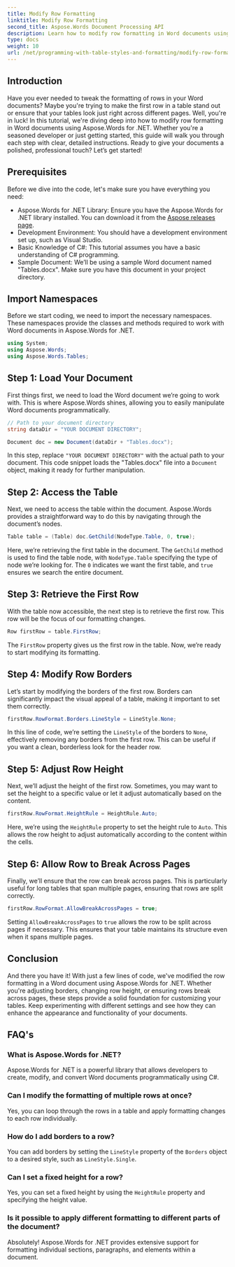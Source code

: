 ```yaml
---
title: Modify Row Formatting
linktitle: Modify Row Formatting
second_title: Aspose.Words Document Processing API
description: Learn how to modify row formatting in Word documents using Aspose.Words for .NET with our detailed step-by-step guide. Perfect for developers of all levels.
type: docs
weight: 10
url: /net/programming-with-table-styles-and-formatting/modify-row-formatting/
---
```

## Introduction

Have you ever needed to tweak the formatting of rows in your Word documents? Maybe you're trying to make the first row in a table stand out or ensure that your tables look just right across different pages. Well, you're in luck! In this tutorial, we're diving deep into how to modify row formatting in Word documents using Aspose.Words for .NET. Whether you're a seasoned developer or just getting started, this guide will walk you through each step with clear, detailed instructions. Ready to give your documents a polished, professional touch? Let’s get started!

## Prerequisites

Before we dive into the code, let's make sure you have everything you need:

- Aspose.Words for .NET Library: Ensure you have the Aspose.Words for .NET library installed. You can download it from the [Aspose releases page](https://releases.aspose.com/words/net/).
- Development Environment: You should have a development environment set up, such as Visual Studio.
- Basic Knowledge of C#: This tutorial assumes you have a basic understanding of C# programming.
- Sample Document: We’ll be using a sample Word document named "Tables.docx". Make sure you have this document in your project directory.

## Import Namespaces

Before we start coding, we need to import the necessary namespaces. These namespaces provide the classes and methods required to work with Word documents in Aspose.Words for .NET.

```csharp
using System;
using Aspose.Words;
using Aspose.Words.Tables;
```

## Step 1: Load Your Document

First things first, we need to load the Word document we’re going to work with. This is where Aspose.Words shines, allowing you to easily manipulate Word documents programmatically.

```csharp
// Path to your document directory 
string dataDir = "YOUR DOCUMENT DIRECTORY";

Document doc = new Document(dataDir + "Tables.docx");
```

In this step, replace `"YOUR DOCUMENT DIRECTORY"` with the actual path to your document. This code snippet loads the "Tables.docx" file into a `Document` object, making it ready for further manipulation.

## Step 2: Access the Table

Next, we need to access the table within the document. Aspose.Words provides a straightforward way to do this by navigating through the document’s nodes.

```csharp
Table table = (Table) doc.GetChild(NodeType.Table, 0, true);
```

Here, we’re retrieving the first table in the document. The `GetChild` method is used to find the table node, with `NodeType.Table` specifying the type of node we’re looking for. The `0` indicates we want the first table, and `true` ensures we search the entire document.

## Step 3: Retrieve the First Row

With the table now accessible, the next step is to retrieve the first row. This row will be the focus of our formatting changes.

```csharp
Row firstRow = table.FirstRow;
```

The `FirstRow` property gives us the first row in the table. Now, we’re ready to start modifying its formatting.

## Step 4: Modify Row Borders

Let’s start by modifying the borders of the first row. Borders can significantly impact the visual appeal of a table, making it important to set them correctly.

```csharp
firstRow.RowFormat.Borders.LineStyle = LineStyle.None;
```

In this line of code, we’re setting the `LineStyle` of the borders to `None`, effectively removing any borders from the first row. This can be useful if you want a clean, borderless look for the header row.

## Step 5: Adjust Row Height

Next, we’ll adjust the height of the first row. Sometimes, you may want to set the height to a specific value or let it adjust automatically based on the content.

```csharp
firstRow.RowFormat.HeightRule = HeightRule.Auto;
```

Here, we’re using the `HeightRule` property to set the height rule to `Auto`. This allows the row height to adjust automatically according to the content within the cells.

## Step 6: Allow Row to Break Across Pages

Finally, we’ll ensure that the row can break across pages. This is particularly useful for long tables that span multiple pages, ensuring that rows are split correctly.

```csharp
firstRow.RowFormat.AllowBreakAcrossPages = true;
```

Setting `AllowBreakAcrossPages` to `true` allows the row to be split across pages if necessary. This ensures that your table maintains its structure even when it spans multiple pages.

## Conclusion

And there you have it! With just a few lines of code, we've modified the row formatting in a Word document using Aspose.Words for .NET. Whether you're adjusting borders, changing row height, or ensuring rows break across pages, these steps provide a solid foundation for customizing your tables. Keep experimenting with different settings and see how they can enhance the appearance and functionality of your documents.

## FAQ's

### What is Aspose.Words for .NET?
Aspose.Words for .NET is a powerful library that allows developers to create, modify, and convert Word documents programmatically using C#.

### Can I modify the formatting of multiple rows at once?
Yes, you can loop through the rows in a table and apply formatting changes to each row individually.

### How do I add borders to a row?
You can add borders by setting the `LineStyle` property of the `Borders` object to a desired style, such as `LineStyle.Single`.

### Can I set a fixed height for a row?
Yes, you can set a fixed height by using the `HeightRule` property and specifying the height value.

### Is it possible to apply different formatting to different parts of the document?
Absolutely! Aspose.Words for .NET provides extensive support for formatting individual sections, paragraphs, and elements within a document.
